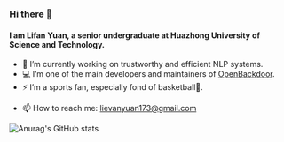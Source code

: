 ### Hi there 👋

#### I am Lifan Yuan, a senior undergraduate at Huazhong University of Science and Technology.

- 🔭 I’m currently working on trustworthy and efficient NLP systems.
- 💻 I’m one of the main developers and maintainers of [OpenBackdoor](https://github.com/thunlp/OpenBackdoor).
- ⚡ I’m a sports fan, especially fond of basketball🏀.
<!-- - 🌱 I’m currently learning ... -->
<!-- - 👯 I’m looking to collaborate on ... -->
<!-- - 🤔 I’m looking for help with ... -->
<!-- - 💬 Ask me about ... -->
- 📫 How to reach me: <lievanyuan173@gmail.com>
<!-- - 😄 Pronouns: ... -->
![Anurag's GitHub stats](https://github-readme-stats.vercel.app/api?username=lifan-yuan)
